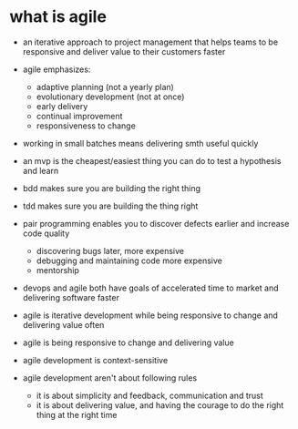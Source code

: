 # what is agile

- an iterative approach to project management that helps teams to be responsive
  and deliver value to their customers faster

- agile emphasizes:
  - adaptive planning (not a yearly plan)
  - evolutionary development (not at once)
  - early delivery
  - continual improvement
  - responsiveness to change




- working in small batches means delivering smth useful quickly
- an mvp is the cheapest/easiest thing you can do to test a hypothesis and learn
- bdd makes sure you are building the right thing
- tdd makes sure you are building the thing right
- pair programming enables you to discover defects earlier and increase code quality
  - discovering bugs later, more expensive
  - debugging and maintaining code more expensive
  - mentorship



- devops and agile both have goals of accelerated time to market and delivering software faster

- agile is iterative development while being responsive to change and delivering value often

- agile is being responsive to change and delivering value

- agile development is context-sensitive

- agile development aren't about following rules
  - it is about simplicity and feedback, communication and trust
  - it is about delivering value, and having the courage to do the right thing at the right time
